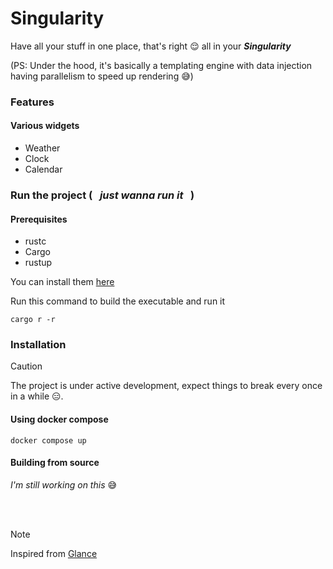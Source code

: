 # Singularity
Have all your stuff in one place, that's right 😌 all in your ___Singularity___ 

(PS: Under the hood, it's basically a templating engine with data injection having parallelism to speed up rendering 😅)
<br/>

### Features
#### Various widgets
* Weather
* Clock
* Calendar


### Run the project ( &nbsp; _just wanna run it_ &nbsp; )
#### Prerequisites
- rustc
- Cargo
- rustup

You can install them [here](https://www.rust-lang.org/tools/install)

Run this command to build the executable and run it
```
cargo r -r
```


### Installation
> [!CAUTION]
>
> The project is under active development, expect things to break every once in a while 😑.


#### Using docker compose

```
docker compose up
```

#### Building from source
_I'm still working on this_ 😅

<br/><br/>

> [!NOTE]
> Inspired from [Glance](https://github.com/glanceapp/glance)
